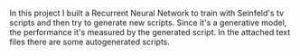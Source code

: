 In this project I built a Recurrent Neural Network to train with Seinfeld's tv scripts and then try to generate new scripts. 
Since it's a generative model, the performance it's measured by the generated script.
In the attached text files there are some autogenerated scripts.

